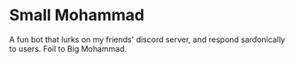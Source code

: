 # Small Mohammad
A fun bot that lurks on my friends' discord server, and respond sardonically to users. Foil to Big Mohammad.
